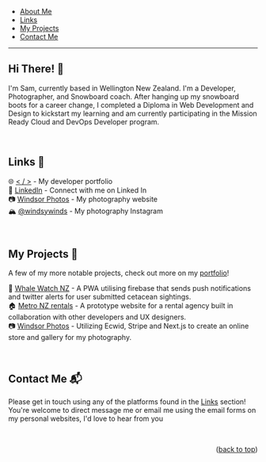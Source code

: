 <a name="readme-top"></a>

* [About Me](#about)
* [Links](#links)
* [My Projects](#projects)
* [Contact Me](#contact)

-------------------------------

## Hi There! 👋 <a name="about"></a>

I'm Sam, currently based in Wellington New Zealand. I'm a Developer, Photographer, and Snowboard coach. After hanging up my snowboard boots for a career change, I completed a Diploma in Web Development and Design to kickstart my learning and am currently participating in the Mission Ready Cloud and DevOps Developer program. 

<br/>

## Links 🔗 <a name="links"></a>

🌐 [< / >](https://windsywinds.github.io) - My developer portfolio<br/>
👔 [LinkedIn](https://www.linkedin.com/in/windsor-sam/) - Connect with me on Linked In<br/>
📷 [Windsor Photos](https://windsorphoto.netlify.app) - My photography website<br/>
🏔️ [@windsywinds](https://instagram.com/windsywinds) - My photography Instagram

<br/>

## My Projects 🚧 <a name="projects"></a>

A few of my more notable projects, check out more on my [portfolio](https://windsywinds.github.com)!

🐳 [Whale Watch NZ](https://github.com/windsywinds/whalewatch) - A PWA utilising firebase that sends push notifications and twitter alerts for user submitted cetacean sightings.
<br/>
🏠 [Metro NZ rentals](https://github.com/windsywinds/Mission_5_Final) - A prototype website for a rental agency built in collaboration with other developers and UX designers.
<br/>
📷 [Windsor Photos](https://windsorphoto.netlify.app) - Utilizing Ecwid, Stripe and Next.js to create an online store and gallery for my photography.

<br/>

## Contact Me 📬 <a name="contact"></a>

Please get in touch using any of the platforms found in the [Links](#links) section! You're welcome to direct message me or email me using the email forms on my personal websites, I'd love to hear from you

<br/>

<p align="right">(<a href="#readme-top">back to top</a>)</p>